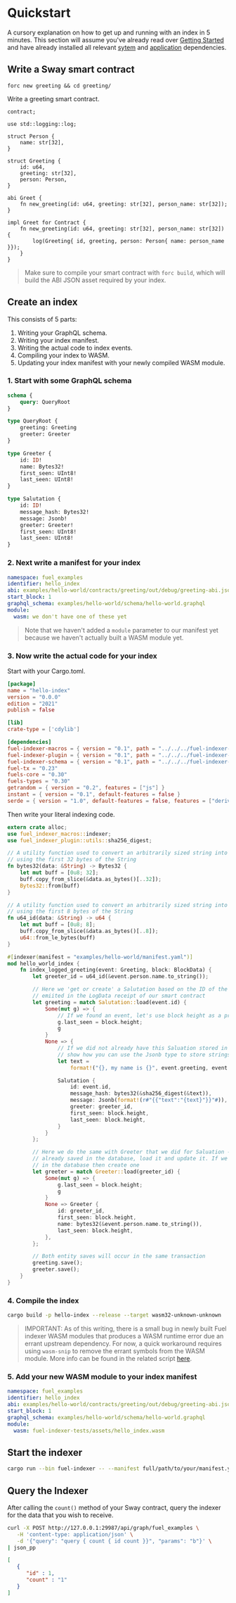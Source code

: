 # Quickstart

A cursory explanation on how to get up and running with an index in 5 minutes. This section will assume you've already read over [Getting Started](./../getting-started/index.md) and have already installed all relevant [sytem](./../getting-started/system-dependencies.md) and [application](./../getting-started/application-dependencies.md) dependencies.

## Write a Sway smart contract

`forc new greeting && cd greeting/`

Write a greeting smart contract.

```sway
contract;

use std::logging::log;

struct Person {
    name: str[32],
}

struct Greeting {
    id: u64,
    greeting: str[32],
    person: Person,
}

abi Greet {
    fn new_greeting(id: u64, greeting: str[32], person_name: str[32]);
}

impl Greet for Contract {
    fn new_greeting(id: u64, greeting: str[32], person_name: str[32]) {
        log(Greeting{ id, greeting, person: Person{ name: person_name }});
    }
}

```

> Make sure to compile your smart contract with `forc build`, which will build the ABI JSON asset required by your index.

## Create an index

This consists of 5 parts:

1. Writing your GraphQL schema.
2. Writing your index manifest.
3. Writing the actual code to index events.
4. Compiling your index to WASM.
5. Updating your index manifest with your newly compiled WASM module.

### 1. Start with some GraphQL schema

```graphql
schema {
    query: QueryRoot
}

type QueryRoot {
    greeting: Greeting
    greeter: Greeter
}

type Greeter {
    id: ID!
    name: Bytes32!
    first_seen: UInt8!
    last_seen: UInt8!
}

type Salutation {
    id: ID!
    message_hash: Bytes32!
    message: Jsonb!
    greeter: Greeter!
    first_seen: UInt8!
    last_seen: UInt8!
}


```

### 2. Next write a manifest for your index

```yaml
namespace: fuel_examples
identifier: hello_index
abi: examples/hello-world/contracts/greeting/out/debug/greeting-abi.json
start_block: 1
graphql_schema: examples/hello-world/schema/hello-world.graphql
module:
  wasm: we don't have one of these yet
```

> Note that we haven't added a `module` parameter to our manifest yet because we haven't actually built a WASM module yet.

### 3. Now write the actual code for your index

Start with your Cargo.toml.

```toml
[package]
name = "hello-index"
version = "0.0.0"
edition = "2021"
publish = false

[lib]
crate-type = ['cdylib']

[dependencies]
fuel-indexer-macros = { version = "0.1", path = "../../../fuel-indexer-macros", default-features = false }
fuel-indexer-plugin = { version = "0.1", path = "../../../fuel-indexer-plugin" }
fuel-indexer-schema = { version = "0.1", path = "../../../fuel-indexer-schema", default-features = false }
fuel-tx = "0.23"
fuels-core = "0.30"
fuels-types = "0.30"
getrandom = { version = "0.2", features = ["js"] }
instant = { version = "0.1", default-features = false }
serde = { version = "1.0", default-features = false, features = ["derive"] }
```

Then write your literal indexing code.

```rust
extern crate alloc;
use fuel_indexer_macros::indexer;
use fuel_indexer_plugin::utils::sha256_digest;

// A utility function used to convert an arbitrarily sized string into Bytes32
// using the first 32 bytes of the String
fn bytes32(data: &String) -> Bytes32 {
    let mut buff = [0u8; 32];
    buff.copy_from_slice(&data.as_bytes()[..32]);
    Bytes32::from(buff)
}

// A utility function used to convert an arbitrarily sized string into u64
// using the first 8 bytes of the String
fn u64_id(data: &String) -> u64 {
    let mut buff = [0u8; 8];
    buff.copy_from_slice(&data.as_bytes()[..8]);
    u64::from_le_bytes(buff)
}

#[indexer(manifest = "examples/hello-world/manifest.yaml")]
mod hello_world_index {
    fn index_logged_greeting(event: Greeting, block: BlockData) {
        let greeter_id = u64_id(&event.person.name.to_string());

        // Here we 'get or create' a Salutation based on the ID of the event
        // emiited in the LogData receipt of our smart contract
        let greeting = match Salutation::load(event.id) {
            Some(mut g) => {
                // If we found an event, let's use block height as a proxy for time
                g.last_seen = block.height;
                g
            }
            None => {
                // If we did not already have this Saluation stored in the database, here we
                // show how you can use the Jsonb type to store strings of arbitrary length
                let text =
                    format!("{}, my name is {}", event.greeting, event.person.name);

                Salutation {
                    id: event.id,
                    message_hash: bytes32(&sha256_digest(&text)),
                    message: Jsonb(format!(r#"{{"text":"{text}"}}"#)),
                    greeter: greeter_id,
                    first_seen: block.height,
                    last_seen: block.height,
                }
            }
        };

        // Here we do the same with Greeter that we did for Saluation -- if we have an event
        // already saved in the database, load it and update it. If we do not have this Greeter
        // in the database then create one
        let greeter = match Greeter::load(greeter_id) {
            Some(mut g) => {
                g.last_seen = block.height;
                g
            }
            None => Greeter {
                id: greeter_id,
                first_seen: block.height,
                name: bytes32(&event.person.name.to_string()),
                last_seen: block.height,
            },
        };

        // Both entity saves will occur in the same transaction
        greeting.save();
        greeter.save();
    }
}

```

### 4. Compile the index

```bash
cargo build -p hello-index --release --target wasm32-unknown-unknown
```

> IMPORTANT: As of this writing, there is a small bug in newly built Fuel indexer WASM modules that produces a WASM runtime error due an errant upstream dependency. For now, a quick workaround requires using `wasm-snip` to remove the errant symbols from the WASM module. More info can be found in the related script [here](https://github.com/FuelLabs/fuel-indexer/blob/master/scripts/stripper.bash).

### 5. Add your new WASM module to your index manifest

```yaml
namespace: fuel_examples
identifier: hello_index
abi: examples/hello-world/contracts/greeting/out/debug/greeting-abi.json
start_block: 1
graphql_schema: examples/hello-world/schema/hello-world.graphql
module:
  wasm: fuel-indexer-tests/assets/hello_index.wasm
```

## Start the indexer

```sh
cargo run --bin fuel-indexer -- --manifest full/path/to/your/manifest.yaml
```

## Query the Indexer

After calling the `count()` method of your Sway contract, query the indexer for the data that you wish to receive.

```sh
curl -X POST http://127.0.0.1:29987/api/graph/fuel_examples \
   -H 'content-type: application/json' \
   -d '{"query": "query { count { id count }}", "params": "b"}' \
| json_pp
```

```json
[
   {
      "id" : 1,
      "count" : "1"
   }
]
```

